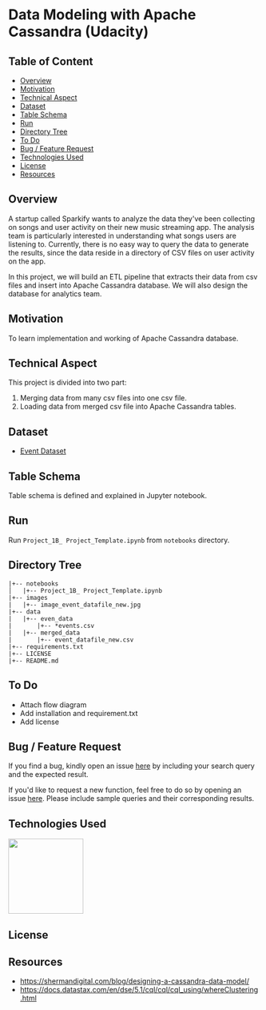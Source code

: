 # Data Modeling with Apache Cassandra (Udacity)

## Table of Content
  * [Overview](#overview)
  * [Motivation](#motivation)
  * [Technical Aspect](#technical-aspect)
  * [Dataset](#dataset)
  * [Table Schema](#table-schema)
  * [Run](#run)
  * [Directory Tree](#directory-tree)
  * [To Do](#to-do)
  * [Bug / Feature Request](#bug---feature-request)
  * [Technologies Used](#technologies-used)
  * [License](#license)
  * [Resources](#resources)
  
## Overview

A startup called Sparkify wants to analyze the data they've been collecting on songs and user activity on their new music streaming app. The analysis team is particularly interested in understanding what songs users are listening to. Currently, there is no easy way to query the data to generate the results, since the data reside in a directory of CSV files on user activity on the app.

In this project, we will build an ETL pipeline that extracts their data from csv files 
and insert into Apache Cassandra database. We will also design the database for analytics team.

## Motivation 

To learn implementation and working of Apache Cassandra database.

## Technical Aspect 

This project is divided into two part:

1. Merging data from many csv files into one csv file.
2. Loading data from merged csv file into Apache Cassandra tables.

## Dataset

- [Event Dataset](https://github.com/mayank311996/data-engineering-projects/tree/main/data_modeling_with_Apache_Cassandra_Udacity/data/even_data)

## Table Schema

Table schema is defined and explained in Jupyter notebook. 

## Run

Run `Project_1B_ Project_Template.ipynb` from `notebooks` directory.

## Directory Tree 
```
|+-- notebooks
│   |+-- Project_1B_ Project_Template.ipynb
|+-- images
|   |+-- image_event_datafile_new.jpg
|+-- data
|   |+-- even_data
|       |+-- *events.csv
|   |+-- merged_data
|       |+-- event_datafile_new.csv
|+-- requirements.txt
|+-- LICENSE
|+-- README.md
```

## To Do
- Attach flow diagram
- Add installation and requirement.txt
- Add license 

## Bug / Feature Request 

If you find a bug, kindly open an issue [here](https://github.com/mayank311996/data-engineering-projects/issues/new) by including your search query and the expected result.

If you'd like to request a new function, feel free to do so by opening an issue [here](https://github.com/mayank311996/data-engineering-projects/issues/new). Please include sample queries and their corresponding results.

## Technologies Used 

[<img target="_blank" src="https://upload.wikimedia.org/wikipedia/commons/thumb/5/5e/Cassandra_logo.svg/1280px-Cassandra_logo.svg.png" width=150>](https://cassandra.apache.org/) 

## License 

## Resources 

- https://shermandigital.com/blog/designing-a-cassandra-data-model/
- https://docs.datastax.com/en/dse/5.1/cql/cql/cql_using/whereClustering.html
